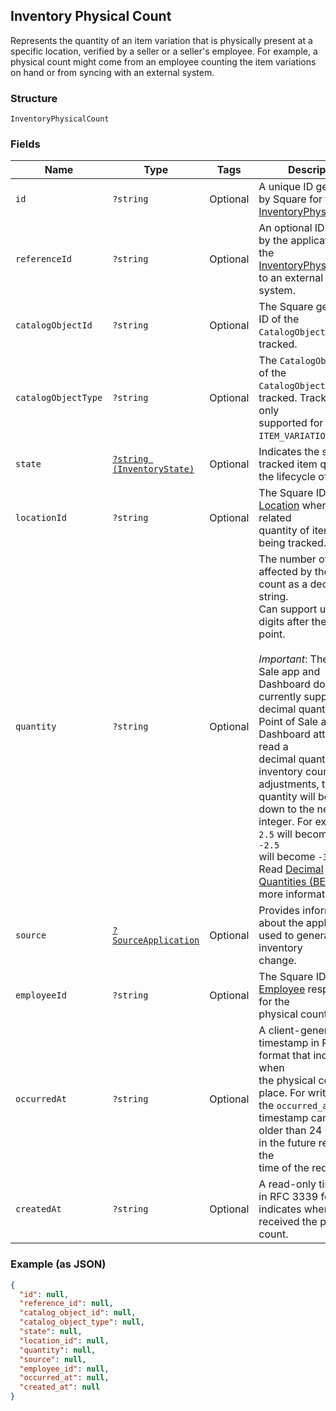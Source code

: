 ## Inventory Physical Count

Represents the quantity of an item variation that is physically present
at a specific location, verified by a seller or a seller's employee. For example,
a physical count might come from an employee counting the item variations on
hand or from syncing with an external system.

### Structure

`InventoryPhysicalCount`

### Fields

| Name | Type | Tags | Description |
|  --- | --- | --- | --- |
| `id` | `?string` | Optional | A unique ID generated by Square for the<br>[InventoryPhysicalCount](#type-inventoryphysicalcount). |
| `referenceId` | `?string` | Optional | An optional ID provided by the application to tie the<br>[InventoryPhysicalCount](#type-inventoryphysicalcount) to an external<br>system. |
| `catalogObjectId` | `?string` | Optional | The Square generated ID of the<br>`CatalogObject` being tracked. |
| `catalogObjectType` | `?string` | Optional | The `CatalogObjectType` of the<br>`CatalogObject` being tracked. Tracking is only<br>supported for the `ITEM_VARIATION` type. |
| `state` | [`?string (InventoryState)`](/doc/models/inventory-state.md) | Optional | Indicates the state of a tracked item quantity in the lifecycle of goods. |
| `locationId` | `?string` | Optional | The Square ID of the [Location](#type-location) where the related<br>quantity of items are being tracked. |
| `quantity` | `?string` | Optional | The number of items affected by the physical count as a decimal string.<br>Can support up to 5 digits after the decimal point.<br><br>_Important_: The Point of Sale app and Dashboard do not currently support<br>decimal quantities. If a Point of Sale app or Dashboard attempts to read a<br>decimal quantity on inventory counts or adjustments, the quantity will be rounded<br>down to the nearest integer. For example, `2.5` will become `2`, and `-2.5`<br>will become `-3`.<br>Read [Decimal Quantities (BETA)](https://developer.squareup.com/docs/inventory-api/what-it-does#decimal-quantities-beta) for more information. |
| `source` | [`?SourceApplication`](/doc/models/source-application.md) | Optional | Provides information about the application used to generate an inventory<br>change. |
| `employeeId` | `?string` | Optional | The Square ID of the [Employee](#type-employee) responsible for the<br>physical count. |
| `occurredAt` | `?string` | Optional | A client-generated timestamp in RFC 3339 format that indicates when<br>the physical count took place. For write actions, the `occurred_at`<br>timestamp cannot be older than 24 hours or in the future relative to the<br>time of the request. |
| `createdAt` | `?string` | Optional | A read-only timestamp in RFC 3339 format that indicates when Square<br>received the physical count. |

### Example (as JSON)

```json
{
  "id": null,
  "reference_id": null,
  "catalog_object_id": null,
  "catalog_object_type": null,
  "state": null,
  "location_id": null,
  "quantity": null,
  "source": null,
  "employee_id": null,
  "occurred_at": null,
  "created_at": null
}
```

